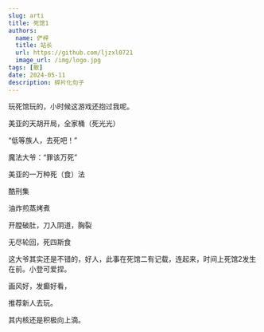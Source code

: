 ```yaml
---
slug: arti
title: 死馆1
authors:
  name: 俨梓
  title: 站长
  url: https://github.com/ljzxl0721
  image_url: /img/logo.jpg
tags: [散]
date: 2024-05-11
description: 碎片化句子
---
```


玩死馆玩的，小时候这游戏还抱过我呢。

<!-- truncate -->

美亚的天胡开局，全家桶（死光光）

“低等族人，去死吧！”

魔法大爷：“罪该万死”

美亚的一万种死（食）法

酷刑集

油炸煎蒸烤煮

开膛破肚，刀入阴道，胸裂

无尽轮回，死四斯食

这大爷其实还是不错的，好人，此事在死馆二有记载，连起来，时间上死馆2发生在前。小登可爱捏。

画风好，发癫好看，

推荐新人去玩。

其内核还是积极向上滴。

